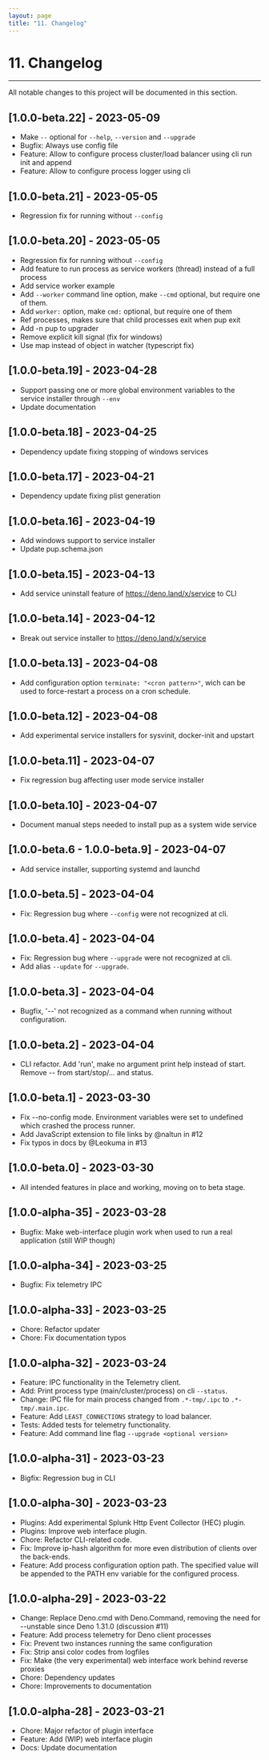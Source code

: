```yaml
---
layout: page
title: "11. Changelog"
---
```


# 11. Changelog

---

All notable changes to this project will be documented in this section.

## [1.0.0-beta.22] - 2023-05-09

- Make `--` optional for `--help`, `--version` and `--upgrade`
- Bugfix: Always use config file
- Feature: Allow to configure process cluster/load balancer using cli run init and append
- Feature: Allow to configure process logger using cli

## [1.0.0-beta.21] - 2023-05-05

- Regression fix for running without `--config`

## [1.0.0-beta.20] - 2023-05-05

- Regression fix for running without `--config`
- Add feature to run process as service workers (thread) instead of a full process
- Add service worker example
- Add `--worker` command line option, make `--cmd` optional, but require one of them.
- Add `worker:` option, make `cmd:` optional, but require one of them
- Ref processes, makes sure that child processes exit when pup exit
- Add -n pup to upgrader
- Remove explicit kill signal (fix for windows)
- Use map instead of object in watcher (typescript fix)

## [1.0.0-beta.19] - 2023-04-28

- Support passing one or more global environment variables to the service installer through `--env`
- Update documentation

## [1.0.0-beta.18] - 2023-04-25

- Dependency update fixing stopping of windows services

## [1.0.0-beta.17] - 2023-04-21

- Dependency update fixing plist generation

## [1.0.0-beta.16] - 2023-04-19

- Add windows support to service installer
- Update pup.schema.json

## [1.0.0-beta.15] - 2023-04-13

- Add service uninstall feature of https://deno.land/x/service to CLI

## [1.0.0-beta.14] - 2023-04-12

- Break out service installer to https://deno.land/x/service

## [1.0.0-beta.13] - 2023-04-08

- Add configuration option `terminate: "<cron pattern>"`, wich can be used to force-restart a process on a cron schedule.

## [1.0.0-beta.12] - 2023-04-08

- Add experimental service installers for sysvinit, docker-init and upstart

## [1.0.0-beta.11] - 2023-04-07

- Fix regression bug affecting user mode service installer

## [1.0.0-beta.10] - 2023-04-07

- Document manual steps needed to install pup as a system wide service

## [1.0.0-beta.6 - 1.0.0-beta.9] - 2023-04-07

- Add service installer, supporting systemd and launchd

## [1.0.0-beta.5] - 2023-04-04

- Fix: Regression bug where `--config` were not recognized at cli.

## [1.0.0-beta.4] - 2023-04-04

- Fix: Regression bug where `--upgrade` were not recognized at cli.
- Add alias `--update` for `--upgrade`.

## [1.0.0-beta.3] - 2023-04-04

- Bugfix, '--' not recognized as a command when running without configuration.

## [1.0.0-beta.2] - 2023-04-04

- CLI refactor. Add 'run', make no argument print help instead of start. Remove -- from start/stop/... and status.

## [1.0.0-beta.1] - 2023-03-30

- Fix --no-config mode. Environment variables were set to undefined which crashed the process runner.
- Add JavaScript extension to file links by @naltun in #12
- Fix typos in docs by @Leokuma in #13

## [1.0.0-beta.0] - 2023-03-30

- All intended features in place and working, moving on to beta stage.

## [1.0.0-alpha-35] - 2023-03-28

- Bugfix: Make web-interface plugin work when used to run a real application (still WIP though)

## [1.0.0-alpha-34] - 2023-03-25

- Bugfix: Fix telemetry IPC

## [1.0.0-alpha-33] - 2023-03-25

- Chore: Refactor updater
- Chore: Fix documentation typos

## [1.0.0-alpha-32] - 2023-03-24

- Feature: IPC functionality in the Telemetry client.
- Add: Print process type (main/cluster/process) on cli `--status`.
- Change: IPC file for main process changed from `.*-tmp/.ipc` to `.*-tmp/.main.ipc`.
- Feature: Add `LEAST_CONNECTIONS` strategy to load balancer.
- Tests: Added tests for telemetry functionality.
- Feature: Add command line flag `--upgrade <optional version>`

## [1.0.0-alpha-31] - 2023-03-23

- Bigfix: Regression bug in CLI

## [1.0.0-alpha-30] - 2023-03-23

- Plugins: Add experimental Splunk Http Event Collector (HEC) plugin.
- Plugins: Improve web interface plugin.
- Chore: Refactor CLI-related code.
- Fix: Improve ip-hash algorithm for more even distribution of clients over the back-ends.
- Feature: Add process configuration option path. The specified value will be appended to the PATH env variable for the configured process.

## [1.0.0-alpha-29] - 2023-03-22

- Change: Replace Deno.cmd with Deno.Command, removing the need for --unstable since Deno 1.31.0 (discussion #11)
- Feature: Add process telemetry for Deno client processes
- Fix: Prevent two instances running the same configuration
- Fix: Strip ansi color codes from logfiles
- Fix: Make (the very experimental) web interface work behind reverse proxies
- Chore: Dependency updates
- Chore: Improvements to documentation

## [1.0.0-alpha-28] - 2023-03-21

- Chore: Major refactor of plugin interface
- Feature: Add (WIP) web interface plugin
- Docs: Update documentation
